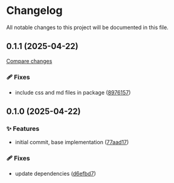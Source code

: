 <!-- header -->
# Changelog

All notable changes to this project will be documented in this file.

<!-- version:0.1.1 -->
## 0.1.1 (2025-04-22)

[Compare changes](https://github.com/Wroud/foundation/compare/react-tree-v0.1.0...react-tree-v0.1.1)

<!-- changelog -->
### 🩹 Fixes

- include css and md files in package ([8976157](https://github.com/Wroud/foundation/commit/8976157))

<!-- version:0.1.0 -->
## 0.1.0 (2025-04-22)

<!-- changelog -->
### ✨ Features

- initial commit, base implementation ([77aad17](https://github.com/Wroud/foundation/commit/77aad17))

### 🩹 Fixes

- update dependencies ([d6efbd7](https://github.com/Wroud/foundation/commit/d6efbd7))

